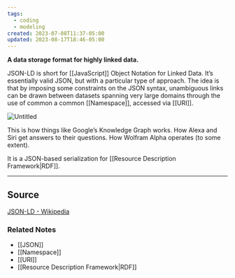 ```yaml
---
tags:
  - coding
  - modeling
created: 2023-07-08T11:37-05:00
updated: 2023-08-17T18:46-05:00
---
```

**A data storage format for highly linked data.**

JSON-LD is short for [[JavaScript]] Object Notation for Linked Data. It’s essentially valid JSON, but with a particular type of approach. The idea is that by imposing some constraints on the JSON syntax, unambiguous links can be drawn between datasets spanning very large domains through the use of common a common [[Namespace]], accessed via [[URI]].

![Untitled](Untitled%2045.png)

This is how things like Google’s Knowledge Graph works. How Alexa and Siri get answers to their questions. How Wolfram Alpha operates (to some extent).

It is a JSON-based serialization for [[Resource Description Framework|RDF]].

---

## Source

[JSON-LD - Wikipedia](https://en.wikipedia.org/wiki/JSON-LD)

### Related Notes
- [[JSON]] 
- [[Namespace]] 
- [[URI]]
- [[Resource Description Framework|RDF]]